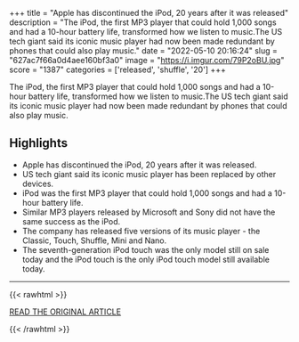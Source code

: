 +++
title = "Apple has discontinued the iPod, 20 years after it was released"
description = "The iPod, the first MP3 player that could hold 1,000 songs and had a 10-hour battery life, transformed how we listen to music.The US tech giant said its iconic music player had now been made redundant by phones that could also play music."
date = "2022-05-10 20:16:24"
slug = "627ac7f66a0d4aee160bf3a0"
image = "https://i.imgur.com/79P2oBU.jpg"
score = "1387"
categories = ['released', 'shuffle', '20']
+++

The iPod, the first MP3 player that could hold 1,000 songs and had a 10-hour battery life, transformed how we listen to music.The US tech giant said its iconic music player had now been made redundant by phones that could also play music.

## Highlights

- Apple has discontinued the iPod, 20 years after it was released.
- US tech giant said its iconic music player has been replaced by other devices.
- iPod was the first MP3 player that could hold 1,000 songs and had a 10-hour battery life.
- Similar MP3 players released by Microsoft and Sony did not have the same success as the iPod.
- The company has released five versions of its music player - the Classic, Touch, Shuffle, Mini and Nano.
- The seventh-generation iPod touch was the only model still on sale today and the iPod touch is the only iPod touch model still available today.

---

{{< rawhtml >}}
  <p class="article-category">
    <a target="_blank" href="https://news.sky.com/story/apple-discontinues-ipod-20-years-after-it-was-released-12610100">READ THE ORIGINAL ARTICLE</a>
  </p>
{{< /rawhtml >}}
